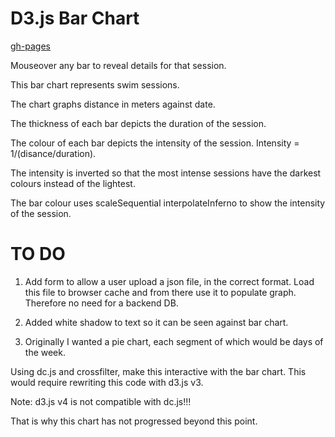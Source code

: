 # D3.js Bar Chart

[gh-pages](http://shanegibney.github.io/D3-Bar-Chart-Swim-Session/)

Mouseover any bar to reveal details for that session.

This bar chart represents swim sessions.

The chart graphs distance in meters against date.

The thickness of each bar depicts the duration of the session.

The colour of each bar depicts the intensity of the session. Intensity = 1/(disance/duration).

The intensity is inverted so that the most intense sessions have the darkest colours instead of the lightest.

The bar colour uses scaleSequential interpolateInferno to show the intensity of the session.

# TO DO

1. Add form to allow a user upload a json file, in the correct format. Load this file to browser cache and from there use it to populate graph. Therefore no need for a backend DB.

2. Added white shadow to text so it can be seen against bar chart.

3. Originally I wanted a pie chart, each segment of which would be days of the week.

Using dc.js and crossfilter, make this interactive with the bar chart. This would require rewriting this code with d3.js v3.

Note: d3.js v4 is not compatible with dc.js!!!

That is why this chart has not progressed beyond this point.
